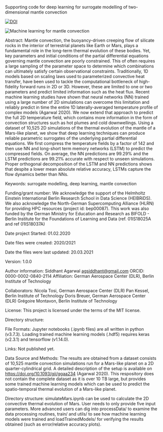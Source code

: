 Supporting code for deep learning for surrogate modelling of two-dimensional mantle convection

<a href="https://doi.org/10.5281/zenodo.4624823"><img src="https://zenodo.org/badge/DOI/10.5281/zenodo.4624823.svg" alt="DOI"></a>

![Machine learning for mantle convection](https://github.com/agsiddhant/ForwardSurrogate_Mars_2D/blob/main/Fig_Concept.svg)

Abstract: Mantle convection, the buoyancy-driven creeping flow of silicate rocks in the interior of terrestrial planets like Earth or Mars, plays a fundamental role in the long-term thermal evolution of these bodies. Yet, key parameters and initial conditions of the partial differential equations governing mantle convection are poorly constrained. This of often requires a large sampling of the parameter space to determine which combinations can ultimately satisfy certain observational constraints. Traditionally, 1D models based on scaling laws used to parameterized convective heat transfer, have been used to tackle the computational bottleneck of high-fidelity forward runs in 2D or 3D. However, these are limited to one or two parameters and predict limited information such as the heat flux. Recent machine learning studies have shown that neural networks (NN) trained using a large number of 2D simulations can overcome this limitation and reliably predict in time the entire 1D laterally-averaged temperature profile of complex models (Agarwal 2020). We now extend that approach to predict the full 2D temperature field, which contains more information in the form of convection structures such as hot plumes and cold downwellings. Using a dataset of 10,525 2D simulations of the thermal evolution of the mantle of a Mars-like planet, we show that deep learning techniques can produce reliable parametric surrogates of the underlying partial differential equations. We first compress the temperature fields by a factor of 142 and then use NN and long-short term memory networks (LSTM) to predict the compressed fields. On average, the NN predictions are 99.29% and the LSTM predictions are 99.21% accurate with respect to unseen simulations. Proper orthogonal decomposition of the LSTM and NN predictions shows that despite a lower mean absolute relative accuracy, LSTMs capture the flow dynamics better than NNs.

Keywords: surrogate modelling, deep learning, mantle convection

Funding/grant number: We acknowledge the support of the Helmholtz Einstein International Berlin Research School in Data Science (HEIBRiDS). We also acknowledge the North-German Supercomputing Alliance (HLRN) for providing HPC resources (project id: bep00087). This work was also funded by the German Ministry for Education and Research as BIFOLD - Berlin Institute for the Foundations of Learning and Data (ref. 01IS18025A and ref 01IS18037A)

Date project Started: 01.02.2020

Date files were created: 2020/2021

Date the files were last updated: 20.03.2021

Version: 1.0.0

Author information:
Siddhant Agarwal
agsiddhant@gmail.com
ORCID: 0000-0002-0840-2114
Affiliation: German Aerospace Center (DLR), Berlin Institute of Technology 

Collaborators: 
Nicola Tosi, German Aerospace Center (DLR)
Pan Kessel, Berlin Institute of Technology 
Doris Breuer, German Aerospace Center (DLR) 
Grégoire Montavon, Berlin Institute of Technology 

License: This project is licensed under the terms of the MIT license.

Directory structure:

File Formats:
Jupyter notebooks (.ipynb files) are all written in python (v3.7.3). Loading trained machine learning models (.hdf5) requires keras (v2.3.1) and tensorflow (v1.14.0).

Links:
Not published yet.

Data Source and Methods: The results are obtained from a dataset consists of 10,525 mantle convection simulations run for a Mars-like planet on a 2D quarter-cylindrical grid. A detailed description of the setup is available on https://doi.org/10.1093/gji/ggaa234 (Agarwal 2020). This respository does not contain the complete dataset as it is over 10 TB large, but provides some trained machine learning models which can be used to predict the spatio-temporal thermal evolution of a Mars-like planet. 

Directory structure: simulateMars.ipynb can be used to calculate the 2D convective thermal evolution of Mars. User needs to only provide five input parameters. 
More advanced users can dig into processData/ to examine the data processing routines, train/ and utils/ to see how machine learning models were trained and loadTrainedModels/ for verifying the results obtained (such as error/relative accuracy plots).
